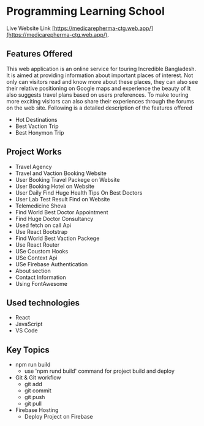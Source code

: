 # Programming Learning School

Live Website Link [https://medicarepherma-ctg.web.app/](https://medicarepherma-ctg.web.app/).

## Features Offered

This web application is an online service for touring Incredible Bangladesh. It
is aimed at providing information about important places of interest. Not
only can visitors read and know more about these places, they can also
see their relative positioning on Google maps and experience the beauty of It also
suggests travel plans based on users preferences. To make touring more
exciting visitors can also share their experiences through the forums on the
web site.
Following is a detailed description of the features offered

-   Hot Destinations
-   Best Vaction Trip
-   Best Honymon Trip

## Project Works

-   Travel Agency
-   Travel and Vaction Booking Website
-   User Booking Travel Packege on Website
-   User Booking Hotel on Website
-   User Daily Find Huge Health Tips On Best Doctors
-   User Lab Test Result Find on Website
-   Telemedicine Sheva
-   Find World Best Doctor Appointment
-   Find Huge Doctor Consultancy
-   Used fetch on call Api
-   Use React Bootstrap
-   Find World Best Vaction Packege
-   Use React Router
-   USe Coustom Hooks
-   USe Context Api
-   USe Firebase Authentication
-   About section
-   Contact Information
-   Using FontAwesome

## Used technologies

-   React
-   JavaScript
-   VS Code

## Key Topics

-   npm run build
    -   use 'npm rund build' command for project build and deploy
-   Git & Git workflow
    -   git add
    -   git commit
    -   git push
    -   git pull
-   Firebase Hosting
    -   Deploy Project on Firebase
